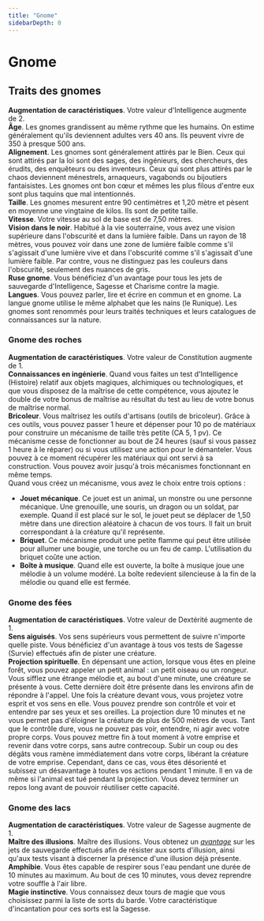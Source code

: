 ```yaml
---
title: "Gnome"
sidebarDepth: 0
---
```

# Gnome
## Traits des gnomes

**Augmentation de caractéristiques**. Votre valeur d'Intelligence augmente de 2.  
**Âge**. Les gnomes grandissent au même rythme que les humains. On estime généralement qu'ils deviennent adultes vers 40 ans. Ils peuvent vivre de 350 à presque 500 ans.  
**Alignement**. Les gnomes sont généralement attirés par le Bien. Ceux qui sont attirés par la loi sont des sages, des ingénieurs, des chercheurs, des érudits, des enquêteurs ou des inventeurs. Ceux qui sont plus attirés par le chaos deviennent ménestrels, arnaqueurs, vagabonds ou bijoutiers fantaisistes. Les gnomes ont bon cœur et mêmes les plus filous d'entre eux sont plus taquins que mal intentionnés.  
**Taille**. Les gnomes mesurent entre 90 centimètres et 1,20 mètre et pèsent en moyenne une vingtaine de kilos. Ils sont de petite taille.  
**Vitesse**. Votre vitesse au sol de base est de 7,50 mètres.  
**Vision dans le noir**. Habitué à la vie souterraine, vous avez une vision supérieure dans l'obscurité et dans la lumière faible. Dans un rayon de 18 mètres, vous pouvez voir dans une zone de lumière faible comme s'il s'agissait d'une lumière vive et dans l'obscurité comme s'il s'agissait d'une lumière faible. Par contre, vous ne distinguez pas les couleurs dans l'obscurité, seulement des nuances de gris.  
**Ruse gnome**. Vous bénéficiez d'un avantage pour tous les jets de sauvegarde d'Intelligence, Sagesse et Charisme contre la magie.  
**Langues**. Vous pouvez parler, lire et écrire en commun et en gnome. La langue gnome utilise le même alphabet que les nains (le Runique). Les gnomes sont renommés pour leurs traités techniques et leurs catalogues de connaissances sur la nature.

### Gnome des roches

**Augmentation de caractéristiques**. Votre valeur de Constitution augmente de 1.  
**Connaissances en ingénierie**. Quand vous faites un test d'Intelligence (Histoire) relatif aux objets magiques, alchimiques ou technologiques, et que vous disposez de la maîtrise de cette compétence, vous ajoutez le double de votre bonus de maîtrise au résultat du test au lieu de votre bonus de maîtrise normal.  
**Bricoleur**. Vous maîtrisez les outils d'artisans (outils de bricoleur). Grâce à ces outils, vous pouvez passer 1 heure et dépenser pour 10 po de matériaux pour construire un mécanisme de taille très petite (CA 5, 1  pv). Ce mécanisme cesse de fonctionner au bout de 24 heures (sauf si vous passez 1 heure à le réparer) ou si vous utilisez une action pour le démanteler. Vous pouvez à ce moment récupérer les matériaux qui ont servi à sa construction. Vous pouvez avoir jusqu'à trois mécanismes fonctionnant en même temps.  
Quand vous créez un mécanisme, vous avez le choix entre trois options :
- **Jouet mécanique**. Ce jouet est un animal, un monstre ou une personne mécanique. Une grenouille, une souris, un dragon ou un soldat, par exemple. Quand il est placé sur le sol, le jouet peut se déplacer de 1,50 mètre dans une direction aléatoire à chacun de vos tours. Il fait un bruit correspondant à la créature qu'il représente.
- **Briquet**. Ce mécanisme produit une petite flamme qui peut être utilisée pour allumer une bougie, une torche ou un feu de camp. L'utilisation du briquet coûte une action.
- **Boîte à musique**. Quand elle est ouverte, la boîte à musique joue une mélodie à un volume modéré. La boîte redevient silencieuse à la fin de la mélodie ou quand elle est fermée.

### Gnome des fées

**Augmentation de caractéristiques**. Votre valeur de Dextérité augmente de 1.  
**Sens aiguisés**. Vos sens supérieurs vous permettent de suivre n'importe quelle piste. Vous bénéficiez d'un avantage à tous vos tests de Sagesse (Survie) effectués afin de pister une créature.  
**Projection spirituelle**. En dépensant une action, lorsque vous êtes en pleine forêt, vous pouvez appeler un petit animal : un petit oiseau ou un rongeur. Vous sifflez une étrange mélodie et, au bout d'une minute, une créature se présente à vous. Cette dernière doit être présente dans les environs afin de répondre à l'appel. Une fois la créature devant vous, vous projetez votre esprit et vos sens en elle. Vous pouvez prendre son contrôle et voir et entendre par ses yeux et ses oreilles. La projection dure 10 minutes et ne vous permet pas d'éloigner la créature de plus de 500  mètres de vous. Tant que le contrôle dure, vous ne pouvez pas voir, entendre, ni agir avec votre propre corps. Vous pouvez mettre fin à tout moment à votre emprise et revenir dans votre corps, sans autre contrecoup. Subir un coup ou des dégâts vous ramène immédiatement dans votre corps, libérant la créature de votre emprise. Cependant, dans ce cas, vous êtes désorienté et subissez un désavantage à toutes vos actions pendant 1 minute. Il en va de même si l'animal est tué pendant la projection. Vous devez terminer un repos long avant de pouvoir réutiliser cette capacité.

### Gnome des lacs

**Augmentation de caractéristiques**. Votre valeur de Sagesse augmente de 1.  
**Maître des illusions**. Maître des illusions. Vous obtenez un [_avantage_](/utiliser-les-caracteristiques/#avantage-et-desavantage) sur les jets de sauvegarde effectués afin de résister aux sorts d'illusion, ainsi qu'aux tests visant à discerner la présence d'une illusion déjà présente.  
**Amphibie**. Vous êtes capable de respirer sous l'eau pendant une durée de 10 minutes au maximum. Au bout de ces 10 minutes, vous devez reprendre votre souffle à l'air libre.  
**Magie instinctive**. Vous connaissez deux tours de magie que vous choisissez parmi la liste de sorts du barde. Votre caractéristique d'incantation pour ces sorts est la Sagesse.

